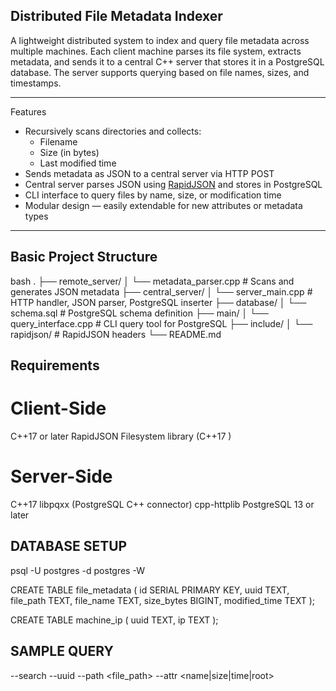 ## Distributed File Metadata Indexer

A lightweight distributed system to index and query file metadata across multiple machines. Each client machine parses its file system, extracts metadata, and sends it to a central C++ server that stores it in a PostgreSQL database. The server supports querying based on file names, sizes, and timestamps.

---

 Features

- Recursively scans directories and collects:
  - Filename
  - Size (in bytes)
  - Last modified time
- Sends metadata as JSON to a central server via HTTP POST
- Central server parses JSON using [RapidJSON](https://github.com/Tencent/rapidjson) and stores in PostgreSQL
- CLI interface to query files by name, size, or modification time
- Modular design — easily extendable for new attributes or metadata types

---

## Basic Project Structure

bash
.
├── remote_server/
│   └── metadata_parser.cpp       # Scans and generates JSON metadata
├── central_server/
│   └── server_main.cpp           # HTTP handler, JSON parser, PostgreSQL inserter
├── database/
│   └── schema.sql                # PostgreSQL schema definition
├── main/
│   └── query_interface.cpp       # CLI query tool for PostgreSQL
├── include/
│   └── rapidjson/                # RapidJSON headers
└── README.md

## Requirements

# Client-Side
C++17 or later
RapidJSON
Filesystem library (C++17 <filesystem>)

# Server-Side
C++17
libpqxx (PostgreSQL C++ connector)
cpp-httplib
PostgreSQL 13 or later

## DATABASE SETUP 

psql -U postgres -d postgres -W

CREATE TABLE file_metadata (
    id SERIAL PRIMARY KEY,
    uuid TEXT,
    file_path TEXT,
    file_name TEXT,
    size_bytes BIGINT,
    modified_time TEXT
);

CREATE TABLE machine_ip (
    uuid TEXT,
    ip TEXT
);

## SAMPLE QUERY
--search <filename>
--uuid <uuid> --path <file_path> --attr <name|size|time|root>

